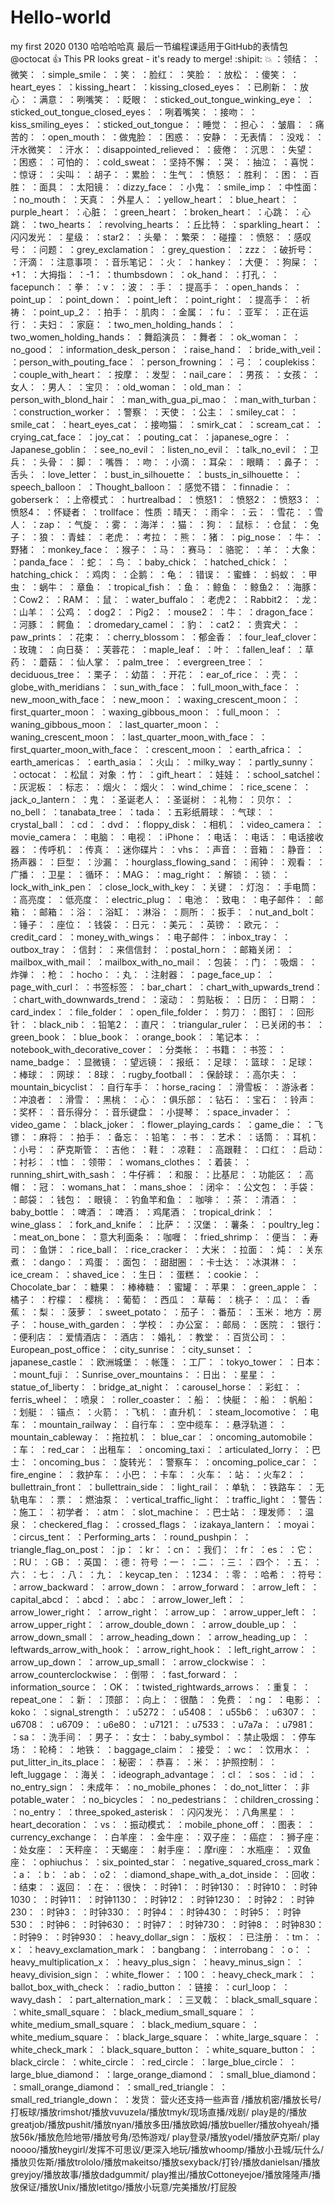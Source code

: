 # Hello-world
my first
2020  0130
哈哈哈哈真   最后一节编程课适用于GitHub的表情包
@octocat :+1: This PR looks great - it's ready to merge! :shipit:
:boom:
：领结：
：微笑：
：simple_smile：
：笑：
：脸红：
：笑脸：
：放松：
：傻笑：
：heart_eyes：
：kissing_heart：
：kissing_closed_eyes：
：已刷新：
：放心：
：满意：
：咧嘴笑：
：眨眼：
：sticked_out_tongue_winking_eye：
：sticked_out_tongue_closed_eyes：
：咧着嘴笑：
：接吻：
：kiss_smiling_eyes：
：sticked_out_tongue：
：睡觉：
：担心：
：皱眉：
：痛苦的：
：open_mouth：
：做鬼脸：
：困惑：
：安静：
：无表情：
：没戏：
：汗水微笑：
：汗水：
：disappointed_relieved：
：疲倦：
：沉思：
：失望：
：困惑：
：可怕的：
：cold_sweat：
：坚持不懈：
：哭：
：抽泣：
：喜悦：
：惊讶：
：尖叫：
：胡子：
：累脸：
：生气：
：愤怒：
：胜利：
：困：
：百胜：
：面具：
：太阳镜：
：dizzy_face：
：小鬼：
：smile_imp：
：中性面：
：no_mouth：
：天真：
：外星人：
：yellow_heart：
：blue_heart：
：purple_heart：
：心脏：
：green_heart：
：broken_heart：
：心跳：
：心跳：
：two_hearts：
：revolving_hearts：
：丘比特：
：sparkling_heart：
：闪闪发光：
：星级：
：star2：
：头晕：
：繁荣：
：碰撞：
：愤怒：
：感叹号：
：问题：
：grey_exclamation：
：grey_question：
：zzz：
：破折号：
：汗滴：
：注意事项：
：音乐笔记：
：火：
：hankey：
：大便：
：狗屎：
：+1：
：大拇指：
：-1：
：thumbsdown：
：ok_hand：
：打孔：
：facepunch：
：拳：
：v：
：波：
：手：
：提高手：
：open_hands：
：point_up：
：point_down：
：point_left：
：point_right：
：提高手：
：祈祷：
：point_up_2：
：拍手：
：肌肉：
：金属：
：fu：
：亚军：
：正在运行：
：夫妇：
：家庭：
：two_men_holding_hands：
：two_women_holding_hands：
：舞蹈演员：
：舞者：
：ok_woman：
：no_good：
：information_desk_person：
：raise_hand：
：bride_with_veil：
：person_with_pouting_face：
：person_frowning：
：弓：
：couplekiss：
：couple_with_heart：
：按摩：
：发型：
：nail_care：
：男孩：
：女孩：
：女人：
：男人：
：宝贝：
：old_woman：
：old_man：
：person_with_blond_hair：
：man_with_gua_pi_mao：
：man_with_turban：
：construction_worker：
：警察：
：天使：
：公主：
：smiley_cat：
：smile_cat：
：heart_eyes_cat：
：接吻猫：
：smirk_cat：
：scream_cat：
：crying_cat_face：
：joy_cat：
：pouting_cat：
：japanese_ogre：
：Japanese_goblin：
：see_no_evil：
：listen_no_evil：
：talk_no_evil：
：卫兵：
：头骨：
：脚：
：嘴唇：
：吻：
：小滴：
：耳朵：
：眼睛：
：鼻子：
：舌头：
：love_letter：
：bust_in_silhouette：
：busts_in_silhouette：
：speech_balloon：
：Thought_balloon：
：感觉不错：
：finnadie：
：goberserk：
：上帝模式：
：hurtrealbad：
：愤怒1：
：愤怒2：
：愤怒3：
：愤怒4：
：怀疑者：
：trollface：
性质
：晴天：
：雨伞：
：云：
：雪花：
：雪人：
：zap：
：气旋：
：雾：
：海洋：
：猫：
：狗：
：鼠标：
：仓鼠：
：兔子：
：狼：
：青蛙：
：老虎：
：考拉：
：熊：
：猪：
：pig_nose：
：牛：
：野猪：
：monkey_face：
：猴子：
：马：
：赛马：
：骆驼：
：羊：
：大象：
：panda_face：
：蛇：
：鸟：
：baby_chick：
：hatched_chick：
：hatching_chick：
：鸡肉：
：企鹅：
：龟：
：错误：
：蜜蜂：
：蚂蚁：
：甲虫：
：蜗牛：
：章鱼：
：tropical_fish：
：鱼：
：鲸鱼：
：鲸鱼2：
：海豚：
：Cow2：
：RAM：
：鼠：
：water_buffalo：
：老虎2：
：Rabbit2：
：龙：
：山羊：
：公鸡：
：dog2：
：Pig2：
：mouse2：
：牛：
：dragon_face：
：河豚：
：鳄鱼：
：dromedary_camel：
：豹：
：cat2：
：贵宾犬：
：paw_prints：
：花束：
：cherry_blossom：
：郁金香：
：four_leaf_clover：
：玫瑰：
：向日葵：
：芙蓉花：
：maple_leaf：
：叶：
：fallen_leaf：
：草药：
：蘑菇：
：仙人掌：
：palm_tree：
：evergreen_tree：
：deciduous_tree：
：栗子：
：幼苗：
：开花：
：ear_of_rice：
：壳：
：globe_with_meridians：
：sun_with_face：
：full_moon_with_face：
：new_moon_with_face：
：new_moon：
：waxing_crescent_moon：
：first_quarter_moon：
：waxing_gibbous_moon：
：full_moon：
：waning_gibbous_moon：
：last_quarter_moon：
：waning_crescent_moon：
：last_quarter_moon_with_face：
：first_quarter_moon_with_face：
：crescent_moon：
：earth_africa：
：earth_americas：
：earth_asia：
：火山：
：milky_way：
：partly_sunny：
：octocat：
：松鼠：
对象
：竹：
：gift_heart：
：娃娃：
：school_satchel：
：灰泥板：
：标志：
：烟火：
：烟火：
：wind_chime：
：rice_scene：
：jack_o_lantern：
：鬼：
：圣诞老人：
：圣诞树：
：礼物：
：贝尔：
：no_bell：
：tanabata_tree：
：tada：
：五彩纸屑球：
：气球：
：crystal_ball：
：cd：
：dvd：
：floppy_disk：
：相机：
：video_camera：
：movie_camera：
：电脑：
：电视：
：iPhone：
：电话：
：电话：
：电话接收器：
：传呼机：
：传真：
：迷你碟片：
：vhs：
：声音：
：音箱：
：静音：
：扬声器：
：巨型：
：沙漏：
：hourglass_flowing_sand：
：闹钟：
：观看：
：广播：
：卫星：
：循环：
：MAG：
：mag_right：
：解锁：
：锁：
：lock_with_ink_pen：
：close_lock_with_key：
：关键：
：灯泡：
：手电筒：
：高亮度：
：低亮度：
：electric_plug：
：电池：
：致电：
：电子邮件：
：邮箱：
：邮箱：
：浴：
：浴缸：
：淋浴：
：厕所：
：扳手：
：nut_and_bolt：
：锤子：
：座位：
：钱袋：
：日元：
：美元：
：英镑：
：欧元：
：credit_card：
：money_with_wings：
：电子邮件：
：inbox_tray：
：outbox_tray：
：信封：
：来信信封：
：postal_horn：
：邮箱关闭：
：mailbox_with_mail：
：mailbox_with_no_mail：
：包装：
：门：
：吸烟：
：炸弹：
：枪：
：hocho：
：丸：
：注射器：
：page_face_up：
：page_with_curl：
：书签标签：
：bar_chart：
：chart_with_upwards_trend：
：chart_with_downwards_trend：
：滚动：
：剪贴板：
：日历：
：日期：
：card_index：
：file_folder：
：open_file_folder：
：剪刀：
：图钉：
：回形针：
：black_nib：
：铅笔2：
：直尺：
：triangular_ruler：
：已关闭的书：
：green_book：
：blue_book：
：orange_book：
：笔记本：
：notebook_with_decorative_cover：
：分类帐：
：书籍：
：书签：
：name_badge：
：显微镜：
：望远镜：
：报纸：
：足球：
：篮球：
：足球：
：棒球：
：网球：
：8球：
：rugby_football：
：保龄球：
：高尔夫：
：mountain_bicyclist：
：自行车手：
：horse_racing：
：滑雪板：
：游泳者：
：冲浪者：
：滑雪：
：黑桃：
：心：
：俱乐部：
：钻石：
：宝石：
：铃声：
：奖杯：
：音乐得分：
：音乐键盘：
：小提琴：
：space_invader：
：video_game：
：black_joker：
：flower_playing_cards：
：game_die：
：飞镖：
：麻将：
：拍手：
：备忘：
：铅笔：
：书：
：艺术：
：话筒：
：耳机：
：小号：
：萨克斯管：
：吉他：
：鞋：
：凉鞋：
：高跟鞋：
：口红：
：启动：
：衬衫：
：t恤：
：领带：
：womans_clothes：
：着装：
：running_shirt_with_sash：
：牛仔裤：
：和服：
：比基尼：
：功能区：
：高帽：
：冠：
：womans_hat：
：mans_shoe：
：闭伞：
：公文包：
：手袋：
：邮袋：
：钱包：
：眼镜：
：钓鱼竿和鱼：
：咖啡：
：茶：
：清酒：
：baby_bottle：
：啤酒：
：啤酒：
：鸡尾酒：
：tropical_drink：
：wine_glass：
：fork_and_knife：
：比萨：
：汉堡：
：薯条：
：poultry_leg：
：meat_on_bone：
：意大利面条：
：咖喱：
：fried_shrimp：
：便当：
：寿司：
：鱼饼：
：rice_ball：
：rice_cracker：
：大米：
：拉面：
：炖：
：关东煮：
：dango：
：鸡蛋：
：面包：
：甜甜圈：
：卡士达：
：冰淇淋：
：ice_cream：
：shaved_ice：
：生日：
：蛋糕：
：cookie：
：Chocolate_bar：
：糖果：
：棒棒糖：
：蜜罐：
：苹果：
：green_apple：
：橘子：
：柠檬：
：樱桃：
：葡萄：
：西瓜：
：草莓：
：桃子：
：瓜：
：香蕉：
：梨：
：菠萝：
：sweet_potato：
：茄子：
：番茄：
：玉米：
地方
：房子：
：house_with_garden：
：学校：
：办公室：
：邮局：
：医院：
：银行：
：便利店：
：爱情酒店：
：酒店：
：婚礼：
：教堂：
：百货公司：
：European_post_office：
：city_sunrise：
：city_sunset：
：japanese_castle：
：欧洲城堡：
：帐篷：
：工厂：
：tokyo_tower：
：日本：
：mount_fuji：
：Sunrise_over_mountains：
：日出：
：星星：
：statue_of_liberty：
：bridge_at_night：
：carousel_horse：
：彩虹：
：ferris_wheel：
：喷泉：
：roller_coaster：
：船：
：快艇：
：船：
：帆船：
：划艇：
：锚点：
：火箭：
：飞机：
：直升机：
：steam_locomotive：
：电车：
：mountain_railway：
：自行车：
：空中缆车：
：悬浮轨道：
：mountain_cableway：
：拖拉机：
： blue_car：
：oncoming_automobile：
：车：
：red_car：
：出租车：
：oncoming_taxi：
：articulated_lorry：
：巴士：
：oncoming_bus：
：旋转光：
：警察车：
：oncoming_police_car：
：fire_engine：
：救护车：
：小巴：
：卡车：
：火车：
：站：
：火车2：
：bullettrain_front：
：bullettrain_side：
：light_rail：
：单轨：
：铁路车：
：无轨电车：
：票：
：燃油泵：
：vertical_traffic_light：
：traffic_light：
：警告：
：施工：
：初学者：
：atm：
：slot_machine：
：巴士站：
：理发师：
：温泉：
：checkered_flag：
：crossed_flags：
：izakaya_lantern：
：moyai：
：circus_tent：
：Performing_arts：
：round_pushpin：
：triangle_flag_on_post：
：jp：
：kr：
：cn：
：我们：
：fr：
：es：
：它：
：RU：
：GB：
：英国：
：德：
符号
：一：
：二：
：三：
：四个：
：五：
：六：
：七：
：八：
：九：
：keycap_ten：
：1234：
：零：
：哈希：
：符号：
：arrow_backward：
：arrow_down：
：arrow_forward：
：arrow_left：
：capital_abcd：
：abcd：
：abc：
：arrow_lower_left：
：arrow_lower_right：
：arrow_right：
：arrow_up：
：arrow_upper_left：
：arrow_upper_right：
：arrow_double_down：
：arrow_double_up：
：arrow_down_small：
：arrow_heading_down：
：arrow_heading_up：
：leftwards_arrow_with_hook：
：arrow_right_hook：
：left_right_arrow：
：arrow_up_down：
：arrow_up_small：
：arrow_clockwise：
：arrow_counterclockwise：
：倒带：
：fast_forward：
：information_source：
：OK：
：twisted_rightwards_arrows：
：重复：
：repeat_one：
：新：
：顶部：
：向上：
：很酷：
：免费：
：ng：
：电影：
：koko：
：signal_strength：
：u5272：
：u5408：
：u55b6：
：u6307：
：u6708：
：u6709：
：u6e80：
：u7121：
：u7533：
：u7a7a：
：u7981：
：sa：
：洗手间：
：男子：
：女士：
：baby_symbol：
：禁止吸烟：
：停车场：
：轮椅：
：地铁：
：baggage_claim：
：接受：
：wc：
：饮用水：
：put_litter_in_its_place：
：秘密：
：恭喜：
：米：
：护照控制：
：left_luggage：
：海关：
：ideograph_advantage：
：cl：
：sos：
：id：
：no_entry_sign：
：未成年：
：no_mobile_phones：
：do_not_litter：
：非potable_water：
：no_bicycles：
：no_pedestrians：
：children_crossing：
：no_entry：
：three_spoked_asterisk：
：闪闪发光：
：八角黑星：
：heart_decoration：
：vs：
：振动模式：
：mobile_phone_off：
：图表：
：currency_exchange：
：白羊座：
：金牛座：
：双子座：
：癌症：
：狮子座：
：处女座：
：天秤座：
：天蝎座：
：射手座：
：摩ri座：
：水瓶座：
：双鱼座：
：ophiuchus：
：six_pointed_star：
：negative_squared_cross_mark：
：a：
：b：
：ab：
：o2：
：diamond_shape_with_a_dot_inside：
：回收：
：结束：
：返回：
：在：
：很快：
：时钟1：
：时钟130：
：时钟10：
：时钟1030：
：时钟11：
：时钟1130：
：时钟12：
：时钟1230：
：时钟2：
：时钟230：
：时钟3：
：时钟330：
：时钟4：
：时钟430：
：时钟5：
：时钟530：
：时钟6：
：时钟630：
：时钟7：
：时钟730：
：时钟8：
：时钟830：
：时钟9：
：时钟930：
：heavy_dollar_sign：
：版权：
：已注册：
：tm：
：x：
：heavy_exclamation_mark：
：bangbang：
：interrobang：
：o：
：heavy_multiplication_x：
：heavy_plus_sign：
：heavy_minus_sign：
：heavy_division_sign：
：white_flower：
：100：
：heavy_check_mark：
：ballot_box_with_check：
：radio_button：
：链接：
：curl_loop：
：wavy_dash：
：part_alternation_mark：
：三叉戟：
：black_small_square：
：white_small_square：
：black_medium_small_square：
：white_medium_small_square：
：black_medium_square：
：white_medium_square：
：black_large_square：
：white_large_square：
：white_check_mark：
：black_square_button：
：white_square_button：
：black_circle：
：white_circle：
：red_circle：
：large_blue_circle：
：large_blue_diamond：
：large_orange_diamond：
：small_blue_diamond：
：small_orange_diamond：
：small_red_triangle：
：small_red_triangle_down：
：发货：
营火还支持一些声音
/播放机密/播放长号/打板球/播放rimshot/播放vuvuzela/播放tmyk/现场直播/戏剧/ play是的/播放greatjob/播放pushit/播放nyan/播放多田/播放欧姆/播放bueller/播放ohyeah/播放56k/播放危险地带/播放号角/恐怖游戏/ play登录/播放yodel/播放萨克斯/ play noooo/播放heygirl/发挥不可思议/更深入地玩/播放whoomp/播放小丑城/玩什么/播放贝佐斯/播放trololo/播放makeitso/播放sexyback/打铃/播放danielsan/播放greyjoy/播放故事/播放dadgummit/ play推出/播放Cottoneyejoe/播放隆隆声/播放保证/播放Unix/播放letitgo/播放小玩意/完美播放/打屁股
